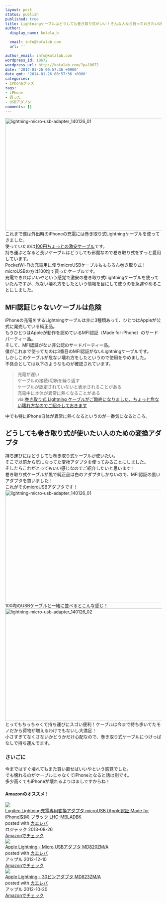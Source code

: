 ```yaml
---
layout: post
status: publish
published: true
title: Lightningケーブルはどうしても巻き取り式がいい！そんな人なら持っておきたいUSB変換アダプタ
author:
  display_name: kotala_b

  email: info@kotalab.com
  url: ''

author_email: info@kotalab.com
wordpress_id: 10672
wordpress_url: http://kotalab.com/?p=10672
date: '2014-01-26 09:57:36 +0900'
date_gmt: '2014-01-26 00:57:36 +0900'
categories:
- iPhoneグッズ
tags:
- iPhone
- 買った
- USBアダプタ
comments: []
---
```

<p><img src="http://kotalab.com/wp-content/uploads/lightning-micro-usb-adapter_140126_01-546x361.jpg" alt="lightning-micro-usb-adapter_140126_01" width="546" height="361" class="alignnone size-large wp-image-10676" /><br />
これまで僕は外出時のiPhoneの充電には巻き取り式Lightningケーブルを使ってきました。<br />
使っていたのは<a href="http://kotalab.com/lightning-cable-reel" title="iPhone 5sでも使える！激安巻き取り式LightningケーブルをAmazonで買ったぞ！">100円ちょっとの激安ケーブル</a>です。<br />
持ち運ぶとなると長いケーブルはどうしても邪魔なので巻き取り式をずっと愛用しています。<br />
PocketWi-Fiの充電用に使うmicroUSBケーブルももちろん巻き取り式！microUSBの方は100均で買ったケーブルです。<br />
充電できればいいやという感覚で激安の巻き取り式Lightningケーブルを使っていたんですが、危ない壊れ方をしたという情報を目にして使うのを急遽やめることにしました。<br />
<!--more--></p>
<h2>MFI認証じゃないケーブルは危険</h2>
<p>iPhoneの充電をするLightningケーブルは主に3種類あって、ひとつはAppleが公式に発売している純正品。<br />
もうひとつはAppleが動作を認めているMFI認証（Made for iPhone）のサードパーティー品。<br />
そして、MFI認証がない非公認のサードパーティー品。<br />
僕がこれまで使ってたのは3番目のMFI認証がないLightningケーブルです。<br />
しかしこのケーブルが危ない壊れ方をしたというので使用をやめました。<br />
不具合としては以下のようなものが確認されています。</p>
<blockquote><p>
充電が遅い<br />
ケーブルの接続/切断を繰り返す<br />
ケーブルが認定されていないと表示されることがある<br />
充電中に本体が異常に熱くなることがある<br />
via:<a href="http://azur256.com/archives/10414" target="_blank">巻き取り式 Lightning ケーブルがご臨終になりました、ちょっと危ない壊れ方なのでご紹介しておきます</a><a href="http://b.hatena.ne.jp/entry/http://azur256.com/archives/10414" target="_blank"><img border="0" src="http://b.hatena.ne.jp/entry/image/http://azur256.com/archives/10414" alt="" /></a></p></blockquote>
<p>中でも特にiPhone自体が異常に熱くなるというのが一番気になるところ。</p>
<h2>どうしても巻き取り式が使いたい人のための変換アダプタ</h2>
<p>持ち運びにはどうしても巻き取り式ケーブルが使いたい。<br />
そこで以前から気になってた変換アダプタを使ってみることにしました。<br />
そしたらこれがとってもいい感じなのでご紹介したいと思います！<br />
巻き取り式ケーブルが黒で純正品は白のアダプタしかないので、MFI認証の黒いアダプタを買いました！<br />
これがそのmicroUSBアダプタです！<br />
<img src="http://kotalab.com/wp-content/uploads/lightning-micro-usb-adapter_140126_01-546x361.jpg" alt="lightning-micro-usb-adapter_140126_01" width="546" height="361" class="alignnone size-large wp-image-10676" /><br />
100均のUSBケーブルと一緒に並べるとこんな感じ！<br />
<img src="http://kotalab.com/wp-content/uploads/lightning-micro-usb-adapter_140126_02-546x361.jpg" alt="lightning-micro-usb-adapter_140126_02" width="546" height="361" class="alignnone size-large wp-image-10675" /><br />
とってもちっちゃくて持ち運びにスゴい便利！ケーブルは今まで持ち歩いてたモノだから荷物が増えるわけでもないし大満足！<br />
小さすぎてなくさないかどうかだけ心配なので、巻き取り式ケーブルにつけっぱなしで持ち運んでます。</p>
<h3>さいごに</h3>
<p>今まではすぐ壊れてもまた買い直せばいいやという感覚でした。<br />
でも壊れるのがケーブルじゃなくてiPhoneとなると話は別です。<br />
多少高くてもiPhoneが壊れるよりはましですからね！</p>
<h4 class="aam">Amazonのオススメ！</h4>
<div class="kaerebalink-box">
<div class="kaerebalink-image"><a href="http://www.amazon.co.jp/exec/obidos/ASIN/B00EFO5066/same-22/ref=nosim/" rel="nofollow" target="_blank"><img src="http://ecx.images-amazon.com/images/I/31xL%2BYfSRIL._SL160_.jpg" style="border: none;" /></a></div>
<div class="kaerebalink-info">
<div class="kaerebalink-name"><a href="http://www.amazon.co.jp/exec/obidos/ASIN/B00EFO5066/same-22/ref=nosim/" rel="nofollow" target="_blank">Logitec Lightning充電専用変換アダプタ microUSB (Apple認証 Made for iPhone取得) ブラック LHC-MBLADBK</a>
<div class="kaerebalink-powered-date">posted with <a href="http://kaereba.com" rel="nofollow" target="_blank">カエレバ</a></div>
</div>
<div class="kaerebalink-detail"> ロジテック 2013-08-26    </div>
<div class="kaerebalink-link1">
<div class="shoplinkamazon"><a href="http://www.amazon.co.jp/gp/search?keywords=microUSB%20LHC-MBLAD&__mk_ja_JP=%83J%83%5E%83J%83i&tag=same-22" rel="nofollow" target="_blank" title="アマゾン" >Amazonでチェック</a></div>
</div>
</div>
<div class="booklink-footer"></div>
</div>
<div class="kaerebalink-box">
<div class="kaerebalink-image"><a href="http://www.amazon.co.jp/exec/obidos/ASIN/B009LKSJS0/same-22/ref=nosim/" rel="nofollow" target="_blank"><img src="http://ecx.images-amazon.com/images/I/11oaZzGji8L._SL160_.jpg" style="border: none;" /></a></div>
<div class="kaerebalink-info">
<div class="kaerebalink-name"><a href="http://www.amazon.co.jp/exec/obidos/ASIN/B009LKSJS0/same-22/ref=nosim/" rel="nofollow" target="_blank">Apple Lightning - Micro USBアダプタ MD820ZM/A</a>
<div class="kaerebalink-powered-date">posted with <a href="http://kaereba.com" rel="nofollow" target="_blank">カエレバ</a></div>
</div>
<div class="kaerebalink-detail"> アップル 2012-12-10    </div>
<div class="kaerebalink-link1">
<div class="shoplinkamazon"><a href="http://www.amazon.co.jp/gp/search?keywords=MD820ZM%2FA&__mk_ja_JP=%83J%83%5E%83J%83i&tag=same-22" rel="nofollow" target="_blank" title="アマゾン" >Amazonでチェック</a></div>
</div>
</div>
<div class="booklink-footer"></div>
</div>
<div class="kaerebalink-box">
<div class="kaerebalink-image"><a href="http://www.amazon.co.jp/exec/obidos/ASIN/B009A5EIWC/same-22/ref=nosim/" rel="nofollow" target="_blank"><img src="http://ecx.images-amazon.com/images/I/31sgHSkZ7UL._SL160_.jpg" style="border: none;" /></a></div>
<div class="kaerebalink-info">
<div class="kaerebalink-name"><a href="http://www.amazon.co.jp/exec/obidos/ASIN/B009A5EIWC/same-22/ref=nosim/" rel="nofollow" target="_blank">Apple Lightning - 30ピンアダプタ MD823ZM/A</a>
<div class="kaerebalink-powered-date">posted with <a href="http://kaereba.com" rel="nofollow" target="_blank">カエレバ</a></div>
</div>
<div class="kaerebalink-detail"> アップル 2012-10-20    </div>
<div class="kaerebalink-link1">
<div class="shoplinkamazon"><a href="http://www.amazon.co.jp/gp/search?keywords=MD823ZM%2FA&__mk_ja_JP=%83J%83%5E%83J%83i&tag=same-22" rel="nofollow" target="_blank" title="アマゾン" >Amazonでチェック</a></div>
</div>
</div>
<div class="booklink-footer"></div>
</div>

